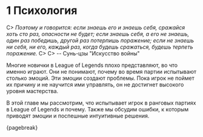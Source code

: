 # 1 Психология

C> *Поэтому и говорится: если знаешь его и знаешь себя, сражайся хоть сто раз, опасности не будет; если знаешь себя, а его не знаешь, один раз победишь, другой раз потерпишь поражение; если не знаешь ни себя, ни его, каждый раз, когда будешь сражаться, будешь терпеть поражение.*
C>
C> -- Сунь-цзы "Искусство войны"

Многие новички в League of Legends плохо представляют, во что именно играют. Они не понимают, почему во время партии испытывают столько эмоций. Эти эмоции создают проблемы. Пока игрок не поймет их причину и не научится ими управлять, он не достигнет высокого уровня мастерства.

В этой главе мы рассмотрим, что испытывает игрок в ранговых партиях в League of Legends и почему. Также мы обсудим ошибки, к которым приводят эмоции и поспешные интуитивные решения.

{pagebreak}